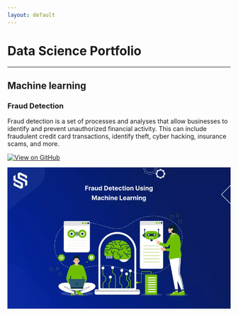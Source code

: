 ```yaml
---
layout: default
---
```


# Data Science Portfolio
---
## Machine learning

### Fraud Detection

Fraud detection is a set of processes and analyses that allow businesses to identify and prevent unauthorized financial activity. This can include fraudulent credit card transactions, identify theft, cyber hacking, insurance scams, and more.

[![View on GitHub](https://img.shields.io/badge/GitHub-View_on_GitHub-blue?logo=GitHub)](https://github.com/ABhatta92/fraud_detection)

<center><img src="assets/img/fraud-detection-using-machine-ml.png"/></center>
